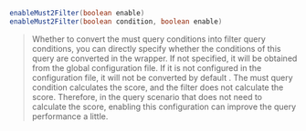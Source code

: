 ````java
enableMust2Filter(boolean enable)
enableMust2Filter(boolean condition, boolean enable)
````

> Whether to convert the must query conditions into filter query conditions, you can directly specify whether the conditions of this query are converted in the wrapper. If not specified, it will be obtained from the global configuration file. If it is not configured in the configuration file, it will not be converted by default .
> The must query condition calculates the score, and the filter does not calculate the score. Therefore, in the query scenario that does not need to calculate the score, enabling this configuration can improve the query performance a little.